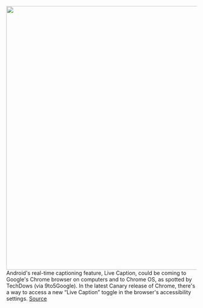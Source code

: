 <img src='https://cdn.vox-cdn.com/thumbor/qDR7ersZCXeeKokhmi4phKclRYs=/0x0:2040x1360/1200x800/filters:focal(857x517:1183x843)/cdn.vox-cdn.com/uploads/chorus_image/image/66759610/acastro_180416_1777_chrome_0001.0.jpg' width='700px' /><br/>
Android's real-time captioning feature, Live Caption, could be coming to Google's Chrome browser on computers and to Chrome OS, as spotted by TechDows (via 9to5Google). In the latest Canary release of Chrome, there's a way to access a new “Live Caption” toggle in the browser's accessibility settings.
<a href='https://www.theverge.com/2020/5/6/21249383/google-android-chrome-canary-live-caption-real-time-captioning'> Source <a/>